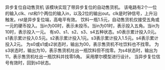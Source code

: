 异步复位自动售货机
该模块实现了带异步复位的自动售货机。
该电路有2个一位的输入clk、rst和1个两位的输入in，以及2位的输出out。clk是时钟信号，上升沿触发。rst是异步复位端，高电平有效。
饮料一瓶1.5元，自动售货机仅接受五角或一元的硬币投入。当in为00时，表示未投币。当in为01时，表示投入五角。当in为10时，表示投入一元。
有s0、s1、s2、s3、s4五种状态。s0表示累计投入0元。s1表示累计投入0.5元。s2表示累计投入1元。s3表示累计投入1.5元。s4表示累计投入2元。
为s0或s1或s2状态时，输出为00，表示售货机不吐饮料也不找零。
为s3状态时，输出为10，表示售货机吐出一瓶饮料但不找零。为s4状态时，输出为11，表示售货机吐出一瓶饮料并找零5角。
采用摩尔模型进行设计。
当异步复位信号有效时，回到s0状态。
